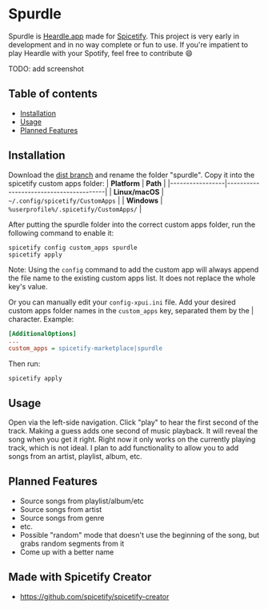 # Spurdle

Spurdle is [Heardle.app](https://www.heardle.app) made for [Spicetify](https://spicetify.app). 
This project is very early in development and in no way complete or fun to use. If you're impatient to play Heardle with your Spotify, feel free to contribute 😄

TODO: add screenshot

## Table of contents
  - [Installation](#installation)
  - [Usage](#usage)
  - [Planned Features](#planned-features)

## Installation
Download the [dist branch](https://github.com/theRealPadster/spurdle/archive/refs/heads/dist.zip) and rename the folder "spurdle". Copy it into the spicetify custom apps folder:
| **Platform**    | **Path**                               |
|-----------------|----------------------------------------|
| **Linux/macOS** | `~/.config/spicetify/CustomApps`       |
| **Windows**     | `%userprofile%/.spicetify/CustomApps/` |

After putting the spurdle folder into the correct custom apps folder, run the following command to enable it:
```
spicetify config custom_apps spurdle
spicetify apply
```
Note: Using the `config` command to add the custom app will always append the file name to the existing custom apps list. It does not replace the whole key's value.

Or you can manually edit your `config-xpui.ini` file. Add your desired custom apps folder names in the `custom_apps` key, separated them by the | character.
Example:
```ini
[AdditionalOptions]
...
custom_apps = spicetify-marketplace|spurdle
```

Then run:
```
spicetify apply
```

## Usage
Open via the left-side navigation. Click "play" to hear the first second of the track. Making a guess adds one second of music playback. It will reveal the song when you get it right. 
Right now it only works on the currently playing track, which is not ideal. I plan to add functionality to allow you to add songs from an artist, playlist, album, etc. 

## Planned Features
- Source songs from playlist/album/etc
- Source songs from artist
- Source songs from genre
- etc. 
- Possible "random" mode that doesn't use the beginning of the song, but grabs random segments from it
- Come up with a better name

## Made with Spicetify Creator
- https://github.com/spicetify/spicetify-creator
